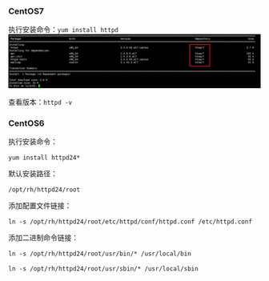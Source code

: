 ### CentOS7

执行安装命令：`yum install httpd`![](/assets/image-20201028093333947.png)

查看版本：`httpd -v`



### CentOS6

执行安装命令：

```
yum install httpd24*
```

默认安装路径：

```
/opt/rh/httpd24/root
```

添加配置文件链接：

```
ln -s /opt/rh/httpd24/root/etc/httpd/conf/httpd.conf /etc/httpd.conf
```

添加二进制命令链接：

```
ln -s /opt/rh/httpd24/root/usr/bin/* /usr/local/bin
```

```
ln -s /opt/rh/httpd24/root/usr/sbin/* /usr/local/sbin
```



